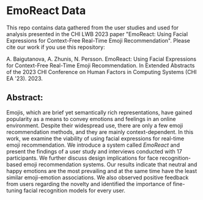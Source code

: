 # EmoReact Data

This repo contains data gathered from the user studies and used for analysis presented in the CHI LWB 2023 paper "EmoReact: Using Facial Expressions for Context-Free Real-Time Emoji Recommendation". Please cite our work if you use this repository: 

A. Baigutanova, A. Zhunis, N. Persson. EmoReact: Using Facial Expressions for Context-Free Real-Time Emoji Recommendation. In Extended Abstracts of the 2023 CHI Conference on Human Factors in Computing Systems (CHI EA '23). 2023.

## Abstract:
Emojis, which are brief yet semantically rich representations, have gained popularity as a means to convey emotions and feelings in an online environment. Despite their widespread use, there are only a few emoji recommendation methods, and they are mainly context-dependent. In this work, we examine the viability of using facial expressions for real-time emoji recommendation. We introduce a system called *EmoReact* and present the findings of a user study and interviews conducted with 17 participants. We further discuss design implications for face recognition-based emoji recommendation systems. Our results indicate that neutral and happy emotions are the most prevailing and at the same time have the least similar emoji-emotion associations. We also observed positive feedback from users regarding the novelty and identified the importance of fine-tuning facial recognition models for every user. 
 


